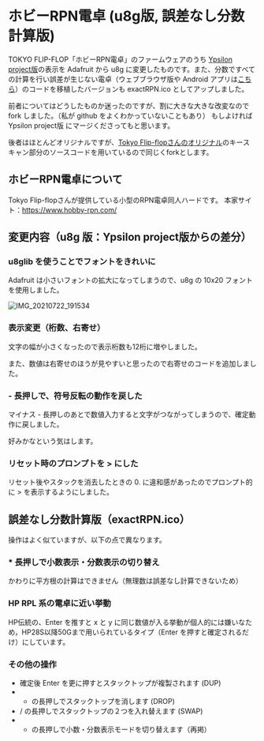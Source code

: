 # ホビーRPN電卓 (u8g版, 誤差なし分数計算版)

TOKYO FLIP-FLOP「ホビーRPN電卓」のファームウェアのうち <a href="https://github.com/ypsilon-takai/hobby-rpn">Ypsilon project版</a>の表示を Adafruit から u8g に変更したものです。また、分数ですべての計算を行い誤差が生じない電卓（ウェブブラウザ版や Android アプリは<a href="https://shiura.com/html5/index.html">こちら</a>）のコードを移植したバージョンも exactRPN.ico としてアップしました。

前者についてはどうしたものか迷ったのですが、割に大きな大きな改変なので fork しました。（私が github をよくわかっていないこともあり）
もしよければ Ypsilon project版 にマージくださってもと思います。

後者はほとんどオリジナルですが、<a href="https://github.com/tokyoff/hobby-rpn">Tokyo Flip-flopさんのオリジナル</a>のキースキャン部分のソースコードを用いているので同じくforkとします。

## ホビーRPN電卓について

Tokyo Flip-flopさんが提供している小型のRPN電卓同人ハードです。
本家サイト：https://www.hobby-rpn.com/

## 変更内容（u8g 版：Ypsilon project版からの差分）

### u8glib を使うことでフォントをきれいに

Adafruit は小さいフォントの拡大になってしまうので、u8g の 10x20 フォントを使用しました。

![IMG_20210722_191534](https://user-images.githubusercontent.com/86639425/126626266-2c95b7e6-e6a9-4b4c-96d7-3dc33c8e471a.jpg)

### 表示変更（桁数、右寄せ）

文字の幅が小さくなったので表示桁数も12桁に増やしました。

また、数値は右寄せのほうが見やすいと思ったので右寄せのコードを追加しました。

### - 長押しで、符号反転の動作を戻した

マイナス - 長押しのあとで数値入力すると文字がつながってしまうので、確定動作に戻しました。

好みかなという気はします。

### リセット時のプロンプトを > にした

リセット後やスタックを消去したときの 0. に違和感があったのでプロンプト的に > を表示するようにしました。

## 誤差なし分数計算版（exactRPN.ico）

操作はよく似ていますが、以下の点で異なります。

### * 長押しで小数表示・分数表示の切り替え

かわりに平方根の計算はできません（無理数は誤差なし計算できないため）

### HP RPL 系の電卓に近い挙動

HP伝統の、Enter を推すと x と y に同じ数値が入る挙動が個人的には嫌いなため，HP28S以降50Gまで用いられているタイプ（Enter を押すと確定されるだけ）にしています。

### その他の操作

- 確定後 Enter を更に押すとスタックトップが複製されます (DUP)
- + の長押しでスタックトップを消します (DROP)
- / の長押しでスタックトップの２つを入れ替えます (SWAP)
- * の長押しで小数・分数表示モードを切り替えます（再掲）

